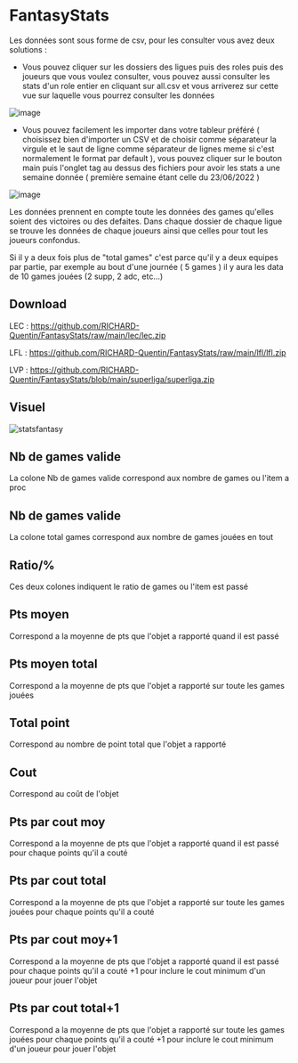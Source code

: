 # FantasyStats

Les données sont sous forme de csv, pour les consulter vous avez deux solutions : 

- Vous pouvez cliquer sur les dossiers des ligues puis des roles puis des joueurs que vous voulez consulter, vous pouvez aussi consulter les stats d'un role entier en cliquant sur all.csv et vous arriverez sur cette vue sur laquelle vous pourrez consulter les données

![image](https://user-images.githubusercontent.com/56677909/216947254-d9a02448-bfe9-4bfb-ab3e-238b08f028b8.png)


- Vous pouvez facilement les importer dans votre tableur préféré ( choisissez bien d'importer un CSV et de choisir comme séparateur la virgule et le saut de ligne comme séparateur de lignes meme si c'est normalement le format par default ), vous pouvez cliquer sur le bouton main puis l'onglet tag au dessus des fichiers pour avoir les stats a une semaine donnée ( première semaine étant celle du 23/06/2022 ) 

![image](https://user-images.githubusercontent.com/56677909/216948462-fcdf46e8-9c53-4128-8c0e-dd4c947eeef6.png)

Les données prennent en compte toute les données des games qu'elles soient des victoires ou des defaites.
Dans chaque dossier de chaque ligue se trouve les données de chaque joueurs ainsi que celles pour tout les joueurs confondus.

Si il y a deux fois plus de "total games" c'est parce qu'il y a deux equipes par partie, par exemple au bout d'une journée ( 5 games ) il y aura les data de 10 games jouées (2 supp, 2 adc, etc...)

## Download

LEC : https://github.com/RICHARD-Quentin/FantasyStats/raw/main/lec/lec.zip


LFL : https://github.com/RICHARD-Quentin/FantasyStats/raw/main/lfl/lfl.zip


LVP : https://github.com/RICHARD-Quentin/FantasyStats/blob/main/superliga/superliga.zip

## Visuel 

![statsfantasy](https://user-images.githubusercontent.com/56677909/175285408-603e457f-7c72-4f6e-b474-904ee92d99dc.PNG)


## Nb de games valide

La colone Nb de games valide correspond aux nombre de games ou l'item a proc

## Nb de games valide

La colone total games correspond aux nombre de games jouées en tout

## Ratio/%

Ces deux colones indiquent le ratio de games ou l'item est passé

## Pts moyen

Correspond a la moyenne de pts que l'objet a rapporté quand il est passé

## Pts moyen total

Correspond a la moyenne de pts que l'objet a rapporté sur toute les games jouées

## Total point

Correspond au nombre de point total que l'objet a rapporté

## Cout

Correspond au coût de l'objet

## Pts par cout moy

Correspond a la moyenne de pts que l'objet a rapporté quand il est passé pour chaque points qu'il a couté

## Pts par cout total

Correspond a la moyenne de pts que l'objet a rapporté sur toute les games jouées pour chaque points qu'il a couté

## Pts par cout moy+1

Correspond a la moyenne de pts que l'objet a rapporté quand il est passé pour chaque points qu'il a couté +1 pour inclure le cout minimum d'un joueur pour jouer l'objet

## Pts par cout total+1

Correspond a la moyenne de pts que l'objet a rapporté sur toute les games jouées pour chaque points qu'il a couté +1 pour inclure le cout minimum d'un joueur pour jouer l'objet
